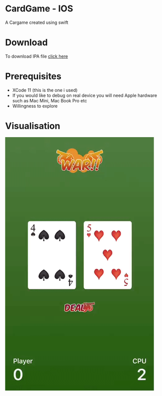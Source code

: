 # CardGame - IOS
A Cargame created using swift

# Download 
To download IPA file [click here](https://github.com/mashaole/CardGame/blob/master/download/Helloworld1.ipa)

# Prerequisites
 * XCode 11 (this is the one i used)
 * If you would like to debug on real device you will need Apple hardware such as Mac Mini, Mac Book Pro etc
 * Willingness to explore 

# Visualisation
![alt-text](https://github.com/mashaole/CardGame/blob/master/cardgame.gif)
